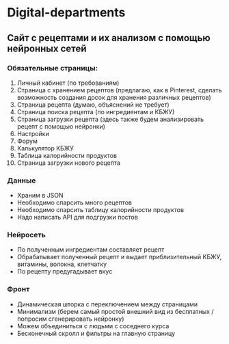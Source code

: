 # Digital-departments

## Сайт с рецептами и их анализом с помощью нейронных сетей

### Обязательные страницы:

1) Личный кабинет (по требованиям)  
2) Страница с хранением рецептов (предлагаю, как в Pinterest, сделать возможность создания досок для хранения различных рецептов)  
3) Страница рецепта (думаю, объяснений не требует)  
4) Страница поиска рецепта (по ингредиентам и КБЖУ)  
5) Страница загрузки рецепта (здесь также будем анализировать рецепт с помощью нейронки)  
6) Настройки  
7) Форум  
8) Калькулятор КБЖУ  
9) Таблица калорийности продуктов  
10) Страница загрузки нового рецепта  

### Данные  
- Храним в JSON  
- Необходимо спарсить много рецептов  
- Необходимо спарсить таблицу калорийности продуктов 
- Надо написать API для подгрузки постов

### Нейросеть  
- По полученным ингредиентам составляет рецепт  
- Обрабатывает полученный рецепт и выдает приблизительный КБЖУ, витамины, волокна, клетчатку  
- По рецепту предугадывает вкус  

### Фронт  
- Динамическая шторка с переключением между страницами  
- Минимализм (берем самый простой внешний вид из бесплатных / попросим сгенерировать нейронку)  
- Можем объединиться с людьми с соседнего курса
- Бесконечный скролл и фильтры на главную страницу
